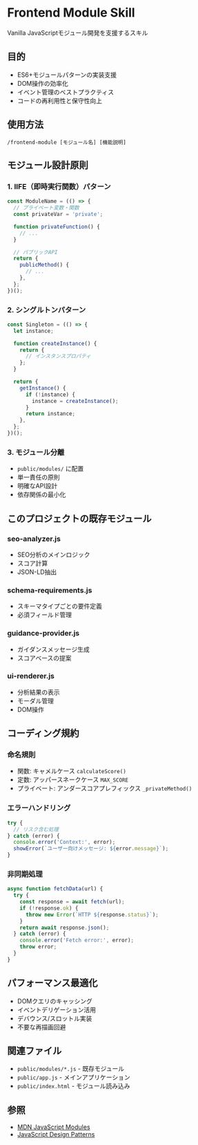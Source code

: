 # Frontend Module Skill

Vanilla JavaScriptモジュール開発を支援するスキル

## 目的

- ES6+モジュールパターンの実装支援
- DOM操作の効率化
- イベント管理のベストプラクティス
- コードの再利用性と保守性向上

## 使用方法

```
/frontend-module [モジュール名] [機能説明]
```

## モジュール設計原則

### 1. IIFE（即時実行関数）パターン

```javascript
const ModuleName = (() => {
  // プライベート変数・関数
  const privateVar = 'private';

  function privateFunction() {
    // ...
  }

  // パブリックAPI
  return {
    publicMethod() {
      // ...
    },
  };
})();
```

### 2. シングルトンパターン

```javascript
const Singleton = (() => {
  let instance;

  function createInstance() {
    return {
      // インスタンスプロパティ
    };
  }

  return {
    getInstance() {
      if (!instance) {
        instance = createInstance();
      }
      return instance;
    },
  };
})();
```

### 3. モジュール分離

- `public/modules/` に配置
- 単一責任の原則
- 明確なAPI設計
- 依存関係の最小化

## このプロジェクトの既存モジュール

### seo-analyzer.js

- SEO分析のメインロジック
- スコア計算
- JSON-LD抽出

### schema-requirements.js

- スキーマタイプごとの要件定義
- 必須フィールド管理

### guidance-provider.js

- ガイダンスメッセージ生成
- スコアベースの提案

### ui-renderer.js

- 分析結果の表示
- モーダル管理
- DOM操作

## コーディング規約

### 命名規則

- 関数: キャメルケース `calculateScore()`
- 定数: アッパースネークケース `MAX_SCORE`
- プライベート: アンダースコアプレフィックス `_privateMethod()`

### エラーハンドリング

```javascript
try {
  // リスク含む処理
} catch (error) {
  console.error('Context:', error);
  showError(`ユーザー向けメッセージ: ${error.message}`);
}
```

### 非同期処理

```javascript
async function fetchData(url) {
  try {
    const response = await fetch(url);
    if (!response.ok) {
      throw new Error(`HTTP ${response.status}`);
    }
    return await response.json();
  } catch (error) {
    console.error('Fetch error:', error);
    throw error;
  }
}
```

## パフォーマンス最適化

- DOMクエリのキャッシング
- イベントデリゲーション活用
- デバウンス/スロットル実装
- 不要な再描画回避

## 関連ファイル

- `public/modules/*.js` - 既存モジュール
- `public/app.js` - メインアプリケーション
- `public/index.html` - モジュール読み込み

## 参照

- [MDN JavaScript Modules](https://developer.mozilla.org/ja/docs/Web/JavaScript/Guide/Modules)
- [JavaScript Design Patterns](https://www.patterns.dev/posts/classic-design-patterns)
